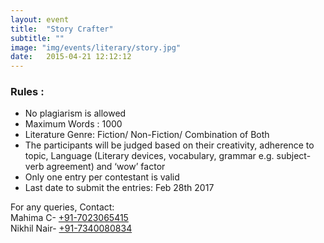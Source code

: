 ```yaml
---
layout: event
title:  "Story Crafter"
subtitle: ""
image: "img/events/literary/story.jpg"
date:   2015-04-21 12:12:12
---
```


### Rules : 
- No plagiarism is allowed
- Maximum Words : 1000
- Literature Genre: Fiction/ Non-Fiction/ Combination of Both
- The participants will be judged based on their creativity, adherence to topic, Language (Literary devices, vocabulary, grammar e.g. subject-verb agreement) and ‘wow’ factor
- Only one entry per contestant is valid
- Last date to submit the entries: Feb 28th 2017

For any queries, Contact:
<br>Mahima C- <a class="hot-link" href="tel:+917023065415">+91-7023065415</a>
<br>Nikhil Nair- <a class="hot-link" href="tel:+917340080834">+91-7340080834</a>